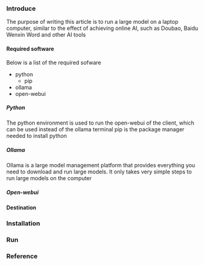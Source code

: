 ### Introduce
The purpose of writing this article is to run a large model on a laptop computer, similar to the effect of achieving online AI, such as Doubao, Baidu Wenxin Word and other AI tools

#### Required software

Below is a list of the required sofware
- python
  - pip
- ollama
- open-webui

##### Python

  The python environment is used to run the open-webui of the client, which can be used instead of the ollama terminal
  pip is the package manager needed to install python

##### Ollama

  Ollama is a large model management platform that provides everything you need to download and run large models.
  It only takes very simple steps to run large models on the computer

##### Open-webui

#### Destination

### Installation


### Run



### Reference
